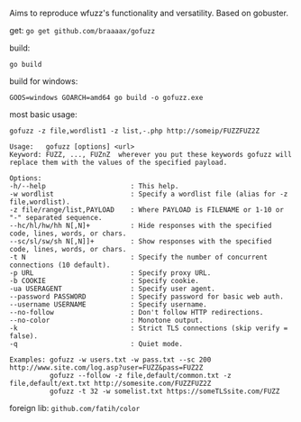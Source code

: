 Aims to reproduce wfuzz's functionality and versatility. Based on gobuster.

get:
`go get github.com/braaaax/gofuzz`

build:

`go build`

build for windows: 

`GOOS=windows GOARCH=amd64 go build -o gofuzz.exe`

most basic usage:

`gofuzz -z file,wordlist1 -z list,-.php http://someip/FUZZFUZ2Z`


```
Usage:   gofuzz [options] <url>
Keyword: FUZZ, ..., FUZnZ  wherever you put these keywords gofuzz will replace them with the values of the specified payload.

Options:
-h/--help                     : This help.
-w wordlist                   : Specify a wordlist file (alias for -z file,wordlist).
-z file/range/list,PAYLOAD    : Where PAYLOAD is FILENAME or 1-10 or "-" separated sequence.
--hc/hl/hw/hh N[,N]+          : Hide responses with the specified code, lines, words, or chars.
--sc/sl/sw/sh N[,N]]+         : Show responses with the specified code, lines, words, or chars.
-t N                          : Specify the number of concurrent connections (10 default).
-p URL                        : Specify proxy URL.
-b COOKIE                     : Specify cookie.
-ua USERAGENT                 : Specify user agent.
--password PASSWORD           : Specify password for basic web auth.
--username USERNAME           : Specify username.
--no-follow                   : Don't follow HTTP redirections.
--no-color                    : Monotone output.
-k                            : Strict TLS connections (skip verify = false).
-q                            : Quiet mode.

Examples: gofuzz -w users.txt -w pass.txt --sc 200 http://www.site.com/log.asp?user=FUZZ&pass=FUZ2Z
          gofuzz --follow -z file,default/common.txt -z file,default/ext.txt http://somesite.com/FUZZFUZ2Z
          gofuzz -t 32 -w somelist.txt https://someTLSsite.com/FUZZ
```

foreign lib: 
`github.com/fatih/color`
